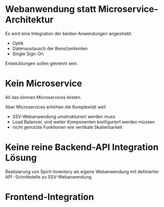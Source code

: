 Webanwendung statt Microservice-Architektur
===========================================

Es wird eine Integration der beiden Anwendungen angestrebt.
- Optik
- Datenaustausch der Benutzerkonten 
- Single Sign-On

Entwicklungen sollen getrennt sein. 

# Kein Microservice
All das können Microservices leisten.

Aber Microservices erhöhen die Komplexität weil
- SSV-Webanwendung umstrukturiert werden muss
- Load Balancer, und weiter Komponenten konfiguriert werden müssen
- nicht genutzte Funktionen wie vertikale Skalierbarkeit


# Keine reine Backend-API Integration Lösung
Realisierung von Spirit-Inventory als eigene Webanwendung mit definierter API -Schnittstelle zu SSV-Webanwendung

# Frontend-Integration
